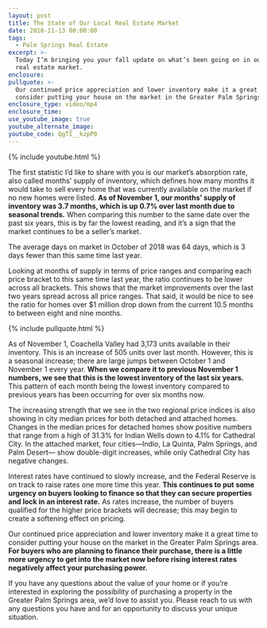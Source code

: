 ```yaml
---
layout: post
title: The State of Our Local Real Estate Market
date: 2018-11-13 00:00:00
tags:
  - Palm Springs Real Estate
excerpt: >-
  Today I’m bringing you your fall update on what’s been going on in our local
  real estate market.
enclosure:
pullquote: >-
  Our continued price appreciation and lower inventory make it a great time to
  consider putting your house on the market in the Greater Palm Springs area.
enclosure_type: video/mp4
enclosure_time:
use_youtube_image: true
youtube_alternate_image:
youtube_code: QgTI__kzpP0
---
```


{% include youtube.html %}

The first statistic I’d like to share with you is our market’s absorption rate, also called months’ supply of inventory, which defines how many months it would take to sell every home that was currently available on the market if no new homes were listed. **As of November 1, our months’ supply of inventory was 3.7 months, which is up 0.7% over last month due to seasonal trends.** When comparing this number to the same date over the past six years, this is by far the lowest reading, and it’s a sign that the market continues to be a seller’s market.

The average days on market in October of 2018 was 64 days, which is 3 days fewer than this same time last year.

Looking at months of supply in terms of price ranges and comparing each price bracket to this same time last year, the ratio continues to be lower across all brackets. This shows that the market improvements over the last two years spread across all price ranges. That said, it would be nice to see the ratio for homes over $1 million drop down from the current 10.5 months to between eight and nine months.

{% include pullquote.html %}

As of November 1, Coachella Valley had 3,173 units available in their inventory. This is an increase of 505 units over last month. However, this is a seasonal increase; there are large jumps between October 1 and November 1 every year. **When we compare it to previous November 1 numbers, we see that this is the lowest inventory of the last six years.** This pattern of each month being the lowest inventory compared to previous years has been occurring for over six months now.

The increasing strength that we see in the two regional price indices is also showing in city median prices for both detached and attached homes. Changes in the median prices for detached homes show positive numbers that range from a high of 31.3% for Indian Wells down to 4.1% for Cathedral City. In the attached market, four cities—Indio, La Quinta, Palm Springs, and Palm Desert— show double-digit increases, while only Cathedral City has negative changes.

Interest rates have continued to slowly increase, and the Federal Reserve is on track to raise rates one more time this year. **This continues to put some urgency on buyers looking to finance so that they can secure properties and lock in an interest rate.** As rates increase, the number of buyers qualified for the higher price brackets will decrease; this may begin to create a softening effect on pricing.

Our continued price appreciation and lower inventory make it a great time to consider putting your house on the market in the Greater Palm Springs area. **For buyers who are planning to finance their purchase, there is a little more urgency to get into the market now before rising interest rates negatively affect your purchasing power.**

If you have any questions about the value of your home or if you’re interested in exploring the possibility of purchasing a property in the Greater Palm Springs area, we’d love to assist you. Please reach to us with any questions you have and for an opportunity to discuss your unique situation.